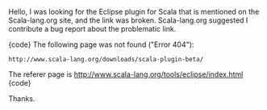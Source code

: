 Hello, I was looking for the Eclipse plugin for Scala that is mentioned on the Scala-lang.org site, and the link was broken. Scala-lang.org suggested I contribute a bug report about the problematic link.

{code}
The following page was not found ("Error 404"):

    http://www.scala-lang.org/downloads/scala-plugin-beta/ 

The referer page is http://www.scala-lang.org/tools/eclipse/index.html
{code}

Thanks.
